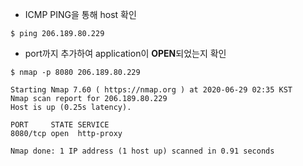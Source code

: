 

* ICMP PING을 통해 host 확인  
```
$ ping 206.189.80.229
```

* port까지 추가하여 application이 **OPEN**되었는지 확인  
```
$ nmap -p 8080 206.189.80.229

Starting Nmap 7.60 ( https://nmap.org ) at 2020-06-29 02:35 KST
Nmap scan report for 206.189.80.229
Host is up (0.25s latency).

PORT     STATE SERVICE
8080/tcp open  http-proxy

Nmap done: 1 IP address (1 host up) scanned in 0.91 seconds
```

